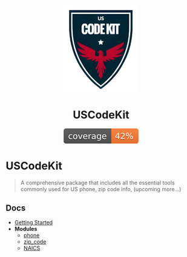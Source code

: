 <p align="center">
  <img src="./docs/logo.png" alt="USCodeKit_logo" width="200"/>
</p>

<h1 align="center">USCodeKit</h1>

<p align="center">
  <img src="./docs/coverage.svg" alt="Coverage"/>
</p>

# USCodeKit

> A comprehensive package that includes all the essential tools commonly used for US phone, zip code info, (upcoming more...)

## Docs
- [Getting Started](./docs/README.md)
- **Modules**
  - [phone](./docs/phone/README.md)
  - [zip_code](./docs/zip_code/README.md)
  - [NAICS](./docs//naics/README.md)
